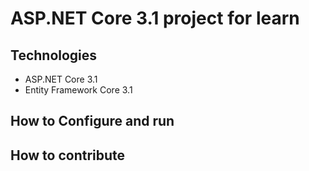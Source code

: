 # ASP.NET Core 3.1 project for learn
## Technologies
- ASP.NET Core 3.1
- Entity Framework Core 3.1
## How to Configure and run
## How to contribute